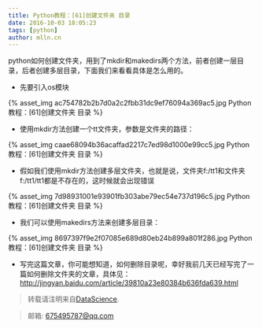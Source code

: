 ```yaml
---
title: Python教程：[61]创建文件夹 目录
date: 2016-10-03 18:05:23
tags: [python]
author: mlln.cn
---
```

python如何创建文件夹，用到了mkdir和makedirs两个方法，前者创建一层目录，后者创建多层目录，下面我们来看看具体是怎么用的。

- 先要引入os模块

{% asset_img ac754782b2b7d0a2c2fbb31dc9ef76094a369ac5.jpg Python教程：[61]创建文件夹 目录 %}

- 使用mkdir方法创建一个tt文件夹，参数是文件夹的路径：

{% asset_img caae68094b36acaffad2217c7ed98d1000e99cc5.jpg Python教程：[61]创建文件夹 目录 %}

- 假如我们使用mkdir方法创建多层文件夹，也就是说，文件夹f:/tt1和文件夹f:/tt1/tt1都是不存在的，这时候就会出现错误

{% asset_img 7d98931001e93901fb303abe79ec54e737d196c5.jpg Python教程：[61]创建文件夹 目录 %}

- 我们可以使用makedirs方法来创建多层目录：

{% asset_img 8697397f9e2f07085e689d80eb24b899a801f286.jpg Python教程：[61]创建文件夹 目录 %}

- 写完这篇文章，你可能想知道，如何删除目录呢，幸好我前几天已经写完了一篇如何删除文件夹的文章，具体见：http://jingyan.baidu.com/article/39810a23e80384b636fda639.html

> 转载请注明来自[DataScience](http://mlln.cn).

> 邮箱: 675495787@qq.com 
